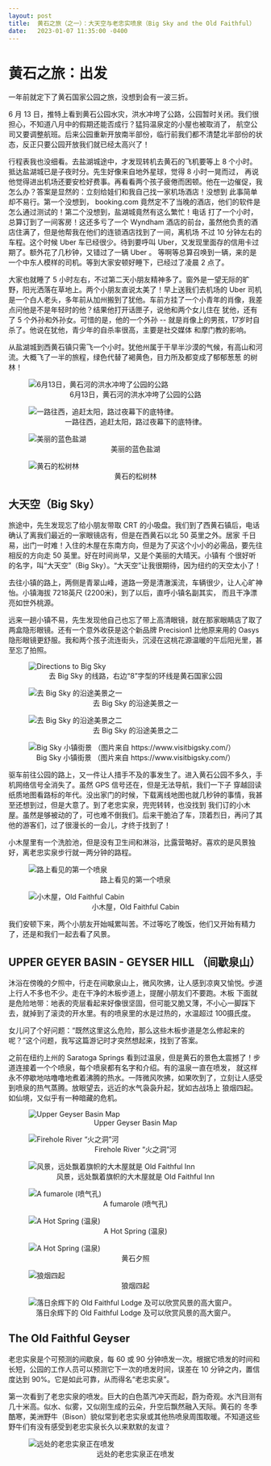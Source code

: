 ```yaml
---
layout: post
title:  黄石之旅（之一）：大天空与老忠实喷泉（Big Sky and the Old Faithful）
date:   2023-01-07 11:35:00 -0400
---
```


# 黄石之旅：出发

一年前就定下了黄石国家公园之旅，没想到会有一波三折。

6 月 13 日，推特上看到黄石公园水灾，洪水冲垮了公路，公园暂时关闭。我们很担心，不知道八月中的假期还能否成行？猛犸温泉定的小屋也被取消了，
航空公司又要调整航班。后来公园重新开放南半部份，临行前我们都不清楚北半部份的状态，反正只要公园开放我们就已经太高兴了！

行程表我也没细看。去盐湖城途中，才发现转机去黄石的飞机要等上 8 个小时。抵达盐湖城已是子夜时分。先生好像来自地外星球，觉得 8 小时一晃而过，
再说他觉得进出机场还要安检好费事。再看看两个孩子疲倦而困顿。他在一边催促，我怎么办？答案是显然的：立刻给娃们和我自己找一家机场酒店！没想到
此事简单却不易行。第一个没想到， booking.com 竟然定不了当晚的酒店，他们的软件是怎么通过测试的！第二个没想到，盐湖城竟然有这么繁忙！电话
打了一个小时，总算订到了一间客房！这还多亏了一个 Wyndham 酒店的前台，虽然他负责的酒店住满了，但是他帮我在他们的连锁酒店找到了一间，离机场
不过 10 分钟左右的车程。这个时候 Uber 车已经很少。待到要呼叫 Uber，又发现里面存的信用卡过期了。额外花了几秒钟，又错过了一辆 Uber 。
等啊等总算召唤到一辆，来的是一个中东人模样的司机。等到大家安顿好睡下，已经过了凌晨 2 点了。

大家也就睡了 5 小时左右，不过第二天小朋友精神多了。窗外是一望无际的旷野，阳光洒落在草地上。两个小朋友直说太美了！早上送我们去机场的 Uber 
司机是一个白人老头，多年前从加州搬到了犹他。车前方挂了一个小青年的肖像，我差点问他是不是年轻时的他？结果他打开话匣子，说他和两个女儿住在
犹他，还有了 5 个外孙和外孙女。可惜的是，他的一个外孙 -- 就是肖像上的男孩，17岁时自杀了。他说在犹他，青少年的自杀率很高，主要是社交媒体
和摩门教的影响。

从盐湖城到西黄石镇只需飞一个小时。犹他州属于干旱半沙漠的气候，有高山和河流。大概飞了一半的旅程，绿色代替了褐黄色，目力所及都变成了郁郁葱葱
的树林！

<figure>
  <img src="../../../assets/images/OldFaithful/Flood-in-June.jpg" alt="6月13日，黄石河的洪水冲垮了公园的公路"/>
  <center><figcaption>6月13日，黄石河的洪水冲垮了公园的公路</figcaption></center>
</figure>

<figure>
  <img src="../../../assets/images/OldFaithful/Detroit.jpg" alt="一路往西，追赶太阳，路过夜幕下的底特律。"/>
  <center><figcaption>一路往西，追赶太阳，路过夜幕下的底特律。</figcaption></center>
</figure>

<figure>
  <img src="../../../assets/images/OldFaithful/Salt-Lake.jpg" alt="美丽的蓝色盐湖"/>
  <center><figcaption>美丽的蓝色盐湖</figcaption></center>
</figure>

<figure>
  <img src="../../../assets/images/OldFaithful/Lodgepine.jpg" alt="黄石的松树林"/>
  <center><figcaption>黄石的松树林</figcaption></center>
</figure>

## 大天空（Big Sky）

旅途中，先生发现忘了给小朋友带取 CRT 的小吸盘。我们到了西黄石镇后，电话确认了离我们最近的一家眼镜店有，但是在西黄石以北 50 英里之外。居家
千日易，出门一时难！入住的木屋在东南方向，但是为了买这个小小的必需品，要先往相反的方向走 50 英里。好在时间尚早，又是个美丽的大晴天。小镇有
个很好听的名字，叫“大天空”（Big Sky）。“大天空”让我很期待，因为纽约的天空太小了！

去往小镇的路上，两侧是青翠山峰，道路一旁是清澈溪流，车辆很少，让人心旷神怡。小镇海拔 7218英尺 (2200米)，到了以后，直呼小镇名副其实，
而且干净漂亮如世外桃源。

远来一趟小镇不易，先生发现他自己也忘了带上高清眼镜，就在那家眼睛店了取了两盒隐形眼镜。还有一个意外收获是这个新品牌 Precision1 比他原来用的
 Oasys 隐形眼镜更舒服。我和两个孩子流连街头，沉浸在这桃花源温暖的午后阳光里，甚至忘了拍照。

<figure>
  <img src="../../../assets/images/OldFaithful/Big-Sky-map.png" alt="Directions to Big Sky"/>
  <center><figcaption>去 Big Sky 的线路，右边“8”字型的环线是黄石国家公园</figcaption></center>
</figure>


<figure>
  <img src="../../../assets/images/OldFaithful/Highway191-Big-Sky.jpg" alt="去 Big Sky 的沿途美景之一"/>
  <center><figcaption>去 Big Sky 的沿途美景之一</figcaption></center>
</figure>

<figure>
  <img src="../../../assets/images/OldFaithful/Highway191-Big-Sky-2.jpg" alt="去 Big Sky 的沿途美景之二"/>
  <center><figcaption>去 Big Sky 的沿途美景之二</figcaption></center>
</figure>

<figure>
  <img src="../../../assets/images/OldFaithful/Big-Sky.jpg" alt="Big Sky 小镇街景 （图片来自 https://www.visitbigsky.com/）"/>
  <center><figcaption>Big Sky 小镇街景 （图片来自 https://www.visitbigsky.com/）</figcaption></center>
</figure>

驱车前往公园的路上，又一件让人措手不及的事发生了。进入黄石公园不多久，手机网络信号全消失了。虽然 GPS 信号还在，但是无法导航，我们一下子
穿越回读纸质地图看路标的年代。没出家门的时候，下载离线地图也就几秒钟的事情，我甚至还想到过，但是大意了。到了老忠实泉，兜兜转转，也没找到
我们订的小木屋。虽然是够被动的了，可也难不倒我们。后来干脆泊了车，顶着烈日，再问了其他的游客们，过了很漫长的一会儿，才终于找到了！


小木屋里有一个洗脸池，但是没有卫生间和淋浴，比露营略好。喜欢的是风景独好，离老忠实泉步行就一两分钟的路程。

<figure>
  <img src="../../../assets/images/OldFaithful/Scenic-view-01.jpg" alt="路上看见的第一个喷泉"/>
  <center><figcaption>路上看见的第一个喷泉</figcaption></center>
</figure>

<figure>
  <img src="../../../assets/images/OldFaithful/Old-Faithful-Cabin.png" alt="小木屋，Old Faithful Cabin"/>
  <center><figcaption>小木屋，Old Faithful Cabin</figcaption></center>
</figure>

我们安顿下来，两个小朋友开始喊累叫苦。不过等吃了晚饭，他们又开始有精力了，还是和我们一起去看了风景。

## UPPER GEYER BASIN - GEYSER HILL （间歇泉山）

沐浴在傍晚的夕照中，行走在间歇泉山上，微风吹拂，让人感到凉爽又愉悦。步道上行人不多也不少。走在干净的木板步道上，提醒小朋友们不要跑。木板
下面就是危险地带：地表的壳层看起来好像很坚固，但可能又脆又薄，不小心一脚踩下去，就掉到了滚烫的开水里。有的喷泉里的水是过热的，水温超过
100摄氏度。

女儿问了个好问题：“既然这里这么危险，那么这些木板步道是怎么修起来的呢？”这个问题，我写这篇游记时才突然想起来，找到了答案。

之前在纽约上州的 Saratoga Springs 看到过温泉，但是黄石的景色太震撼了！步道连接着一个个喷泉，每个喷泉都有名字和介绍。有的温泉一直在喷发，
就这样永不停歇地咕噜噜地煮着沸腾的热水。一阵微风吹拂，如果吹到了，立刻让人感受到喷泉的热气蒸腾。放眼望去，远近的水气袅袅升起，犹如古战场上
狼烟四起。如仙境，又似乎有一种暗藏的危机。

<figure>
  <img src="../../../assets/images/OldFaithful/Upper-Geyser-Basin-map.jpg" alt="Upper Geyser Basin Map"/>
  <center><figcaption>Upper Geyser Basin Map</figcaption></center>
</figure>

<figure>
  <img src="../../../assets/images/OldFaithful/Firehole-River.jpg" alt="Firehole River “火之洞”河"/>
  <center><figcaption>Firehole River “火之洞”河</figcaption></center>
</figure>

<figure>
  <img src="../../../assets/images/OldFaithful/Scenic-view-02.jpg" alt="风景，远处飘着旗帜的大木屋就是 Old Faithful Inn"/>
  <center><figcaption>风景，远处飘着旗帜的大木屋就是 Old Faithful Inn</figcaption></center>
</figure>

<figure>
  <img src="../../../assets/images/OldFaithful/Fumarole.jpg" alt="A fumarole (喷气孔)"/>
  <center><figcaption>A fumarole (喷气孔)</figcaption></center>
</figure>

<figure>
  <img src="../../../assets/images/OldFaithful/Hot-spring.jpg" alt="A Hot Spring (温泉)"/>
  <center><figcaption>A Hot Spring (温泉)</figcaption></center>
</figure>

<figure>
  <img src="../../../assets/images/OldFaithful/Scenic-view-03.jpg" alt="A Hot Spring (温泉)"/>
  <center><figcaption>黄石夕照</figcaption></center>
</figure>

<figure>
  <img src="../../../assets/images/OldFaithful/fumaroles-at-sunset.jpg" alt="狼烟四起"/>
  <center><figcaption>狼烟四起</figcaption></center>
</figure>

<figure>
  <img src="../../../assets/images/OldFaithful/Old-Faithful-Lodge.jpg" alt="落日余辉下的 Old Faithful Lodge 及可以欣赏风景的高大窗户。"/>
  <center><figcaption>落日余辉下的 Old Faithful Lodge 及可以欣赏风景的高大窗户。</figcaption></center>
</figure>


## The Old Faithful Geyser

老忠实泉是个可预测的间歇泉，每 60 或 90 分钟喷发一次。根据它喷发的时间和长短，公园的工作人员可以预测它下一次的喷发时间，误差在 10 
分钟之内，置信度达到 90%。它是如此可靠，从而得名“老忠实泉”。

第一次看到了老忠实泉的喷发。巨大的白色蒸汽冲天而起，蔚为奇观。水汽目测有几十米高。似水、似雾，又似刚生成的云朵，升空后飘然融入天际。黄石的
冬季酷寒，美洲野牛（Bison）貌似常到老忠实泉或其他热喷泉周围取暖。不知道这些野牛们有没有感受到老忠实泉长久以来默默的友谊？

<figure>
  <img src="../../../assets/images/OldFaithful/Old-Faithful-Geyser.jpg" alt="远处的老忠实泉正在喷发"/>
  <center><figcaption>远处的老忠实泉正在喷发</figcaption></center>
</figure>
